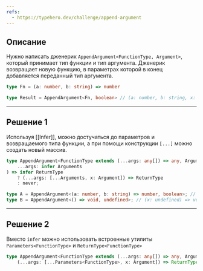```yaml
---
refs:
  - https://typehero.dev/challenge/append-argument
---
```

## Описание

Нужно написать дженерик `AppendArgument<FunctionType, Argument>`, который принимает тип функции и тип аргумента. Дженерик возвращает новую функцию, в параметрах которой в конец добавляется переданный тип аргумента.

```ts
type Fn = (a: number, b: string) => number

type Result = AppendArgument<Fn, boolean> // (a: number, b: string, x: boolean) => number
```

---
## Решение 1

Используя [[Infer]], можно достучаться до параметров и возвращаемого типа функции, а при помощи конструкции `[...]` можно создать новый массив.

```ts
type AppendArgument<FunctionType extends (...args: any[]) => any, Argument> = FunctionType extends (
	...args: infer Arguments
) => infer ReturnType
	? (...args: [...Arguments, x: Argument]) => ReturnType
	: never;

type A = AppendArgument<(a: number, b: string) => number, boolean>; // (a: number, b: string, x: boolean) => number
type B = AppendArgument<() => void, undefined>; // (x: undefined) => void

```

---
## Решение 2

Вместо `infer` можно использовать встроенные утилиты `Parameters<FunctionType>` и `ReturnType<FunctionType>`

```ts
type AppendArgument<FunctionType extends (...args: any[]) => any, Argument> =
	(...args: [...Parameters<FunctionType>, x: Argument]) => ReturnType<FunctionType> 

```